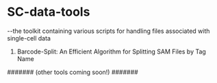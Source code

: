 # SC-data-tools
--the toolkit containing various scripts for handling files associated with single-cell data

1. Barcode-Split: An Efficient Algorithm for Splitting SAM Files by Tag Name





#######
(other tools coming soon!)
#######
